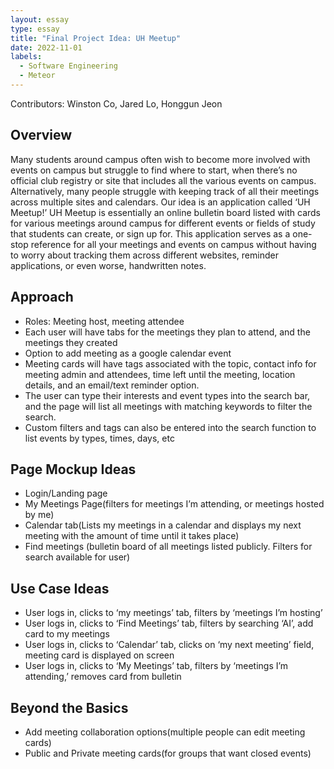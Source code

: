 ```yaml
---
layout: essay
type: essay
title: "Final Project Idea: UH Meetup"
date: 2022-11-01
labels:
  - Software Engineering
  - Meteor
---
```


Contributors: Winston Co, Jared Lo, Honggun Jeon


## Overview
Many students around campus often wish to become more involved with events on campus but struggle to find where to start, when there’s no official club registry or site that includes all the various events on campus. Alternatively, many people struggle with keeping track of all their meetings across multiple sites and calendars. Our idea is an application called ‘UH Meetup!’ UH Meetup is essentially an online bulletin board listed with cards for various meetings around campus for different events or fields of study that students can create, or sign up for. This application serves as a one-stop reference for all your meetings and events on campus without having to worry about tracking them across different websites, reminder applications, or even worse, handwritten notes.

## Approach
- Roles: Meeting host, meeting attendee
- Each user will have tabs for the meetings they plan to attend, and the meetings they created
- Option to add meeting as a google calendar event
- Meeting cards will have tags associated with the topic, contact info for meeting admin and attendees, time left until the meeting, location details, and an email/text reminder option.
- The user can type their interests and event types into the search bar, and the page will list all meetings with matching keywords to filter the search.
- Custom filters and tags can also be entered into the search function to list events by types, times, days, etc

## Page Mockup Ideas
- Login/Landing page
- My Meetings Page(filters for meetings I’m attending, or meetings hosted by me)
- Calendar tab(Lists my meetings in a calendar and displays my next meeting with the amount of time until it takes place)
- Find meetings (bulletin board of all meetings listed publicly. Filters for search available for user)

## Use Case Ideas
- User logs in, clicks to ‘my meetings’ tab, filters by ‘meetings I’m hosting’
- User logs in, clicks to ‘Find Meetings’ tab, filters by searching ‘AI’, add card to my meetings
- User logs in, clicks to ‘Calendar’ tab, clicks on ‘my next meeting’ field, meeting card is displayed on screen
- User logs in, clicks to ‘My Meetings’ tab, filters by ‘meetings I’m attending,’ removes card from bulletin

## Beyond the Basics 
- Add meeting collaboration options(multiple people can edit meeting cards)
- Public and Private meeting cards(for groups that want closed events) 

